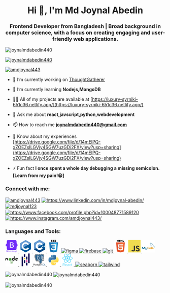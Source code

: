 <h1 align="center">Hi 👋, I'm Md Joynal Abedin</h1>
<h3 align="center">Frontend Developer from Bangladesh | Broad background in computer science, with a focus on creating engaging and user-friendly web applications.</h3>

<p align="left"> <img src="https://komarev.com/ghpvc/?username=joynalmdabedin440&label=Profile%20views&color=0e75b6&style=flat" alt="joynalmdabedin440" /> </p>

<p align="left"> <a href="https://github.com/joynalmdabedin440"><img src="https://github-profile-trophy.vercel.app/?username=joynalmdabedin440" alt="joynalmdabedin440" /></a> </p>

<p align="left"> <a href="https://twitter.com/amdjoynal443" target="blank"><img src="https://img.shields.io/twitter/follow/amdjoynal443?logo=twitter&style=for-the-badge" alt="amdjoynal443" /></a> </p>

- 🔭 I’m currently working on [ThoughtGatherer](https://github.com/joynalmdabedin440/ThoughtGatherer)

- 🌱 I’m currently learning **Nodejs,MongoDB**

- 👨‍💻 All of my projects are available at [https://luxury-syrniki-651c36.netlify.app/](https://luxury-syrniki-651c36.netlify.app/)

- 💬 Ask me about **react,javscript,python,webdevelopment**

- 📫 How to reach me **joynalmdabedin440@gmail.com**

- 📄 Know about my experiences [https://drive.google.com/file/d/14mElPQ-xZOEZsILGVjy4SGW7uzGDi2FX/view?usp=sharing](https://drive.google.com/file/d/14mElPQ-xZOEZsILGVjy4SGW7uzGDi2FX/view?usp=sharing)

- ⚡ Fun fact **I once spent a whole day debugging a missing semicolon. [Learn from my pain!😀]**

<h3 align="left">Connect with me:</h3>
<p align="left">
<a href="https://twitter.com/amdjoynal443" target="blank"><img align="center" src="https://raw.githubusercontent.com/rahuldkjain/github-profile-readme-generator/master/src/images/icons/Social/twitter.svg" alt="amdjoynal443" height="30" width="40" /></a>
<a href="https://www.linkedin.com/in/mdjoynal-abedin/" target="blank"><img align="center" src="https://raw.githubusercontent.com/rahuldkjain/github-profile-readme-generator/master/src/images/icons/Social/linked-in-alt.svg" alt="https://www.linkedin.com/in/mdjoynal-abedin/" height="30" width="40" /></a>
<a href="https://kaggle.com/mdjoynal123" target="blank"><img align="center" src="https://raw.githubusercontent.com/rahuldkjain/github-profile-readme-generator/master/src/images/icons/Social/kaggle.svg" alt="mdjoynal123" height="30" width="40" /></a>
<a href="https://www.facebook.com/profile.php?id=100048771589120" target="blank"><img align="center" src="https://raw.githubusercontent.com/rahuldkjain/github-profile-readme-generator/master/src/images/icons/Social/facebook.svg" alt="https://www.facebook.com/profile.php?id=100048771589120" height="30" width="40" /></a>
<a href="https://www.instagram.com/amdjoynal443/" target="blank"><img align="center" src="https://raw.githubusercontent.com/rahuldkjain/github-profile-readme-generator/master/src/images/icons/Social/instagram.svg" alt="https://www.instagram.com/amdjoynal443/" height="30" width="40" /></a>
</p>

<h3 align="left">Languages and Tools:</h3>
<p align="left"> <a href="https://getbootstrap.com" target="_blank" rel="noreferrer"> <img src="https://raw.githubusercontent.com/devicons/devicon/master/icons/bootstrap/bootstrap-plain-wordmark.svg" alt="bootstrap" width="40" height="40"/> </a> <a href="https://www.cprogramming.com/" target="_blank" rel="noreferrer"> <img src="https://raw.githubusercontent.com/devicons/devicon/master/icons/c/c-original.svg" alt="c" width="40" height="40"/> </a> <a href="https://www.w3schools.com/cpp/" target="_blank" rel="noreferrer"> <img src="https://raw.githubusercontent.com/devicons/devicon/master/icons/cplusplus/cplusplus-original.svg" alt="cplusplus" width="40" height="40"/> </a> <a href="https://www.w3schools.com/css/" target="_blank" rel="noreferrer"> <img src="https://raw.githubusercontent.com/devicons/devicon/master/icons/css3/css3-original-wordmark.svg" alt="css3" width="40" height="40"/> </a> <a href="https://www.figma.com/" target="_blank" rel="noreferrer"> <img src="https://www.vectorlogo.zone/logos/figma/figma-icon.svg" alt="figma" width="40" height="40"/> </a> <a href="https://firebase.google.com/" target="_blank" rel="noreferrer"> <img src="https://www.vectorlogo.zone/logos/firebase/firebase-icon.svg" alt="firebase" width="40" height="40"/> </a> <a href="https://git-scm.com/" target="_blank" rel="noreferrer"> <img src="https://www.vectorlogo.zone/logos/git-scm/git-scm-icon.svg" alt="git" width="40" height="40"/> </a> <a href="https://www.w3.org/html/" target="_blank" rel="noreferrer"> <img src="https://raw.githubusercontent.com/devicons/devicon/master/icons/html5/html5-original-wordmark.svg" alt="html5" width="40" height="40"/> </a> <a href="https://developer.mozilla.org/en-US/docs/Web/JavaScript" target="_blank" rel="noreferrer"> <img src="https://raw.githubusercontent.com/devicons/devicon/master/icons/javascript/javascript-original.svg" alt="javascript" width="40" height="40"/> </a> <a href="https://www.mysql.com/" target="_blank" rel="noreferrer"> <img src="https://raw.githubusercontent.com/devicons/devicon/master/icons/mysql/mysql-original-wordmark.svg" alt="mysql" width="40" height="40"/> </a> <a href="https://nodejs.org" target="_blank" rel="noreferrer"> <img src="https://raw.githubusercontent.com/devicons/devicon/master/icons/nodejs/nodejs-original-wordmark.svg" alt="nodejs" width="40" height="40"/> </a> <a href="https://pandas.pydata.org/" target="_blank" rel="noreferrer"> <img src="https://raw.githubusercontent.com/devicons/devicon/2ae2a900d2f041da66e950e4d48052658d850630/icons/pandas/pandas-original.svg" alt="pandas" width="40" height="40"/> </a> <a href="https://www.postgresql.org" target="_blank" rel="noreferrer"> <img src="https://raw.githubusercontent.com/devicons/devicon/master/icons/postgresql/postgresql-original-wordmark.svg" alt="postgresql" width="40" height="40"/> </a> <a href="https://www.python.org" target="_blank" rel="noreferrer"> <img src="https://raw.githubusercontent.com/devicons/devicon/master/icons/python/python-original.svg" alt="python" width="40" height="40"/> </a> <a href="https://reactjs.org/" target="_blank" rel="noreferrer"> <img src="https://raw.githubusercontent.com/devicons/devicon/master/icons/react/react-original-wordmark.svg" alt="react" width="40" height="40"/> </a> <a href="https://seaborn.pydata.org/" target="_blank" rel="noreferrer"> <img src="https://seaborn.pydata.org/_images/logo-mark-lightbg.svg" alt="seaborn" width="40" height="40"/> </a> <a href="https://tailwindcss.com/" target="_blank" rel="noreferrer"> <img src="https://www.vectorlogo.zone/logos/tailwindcss/tailwindcss-icon.svg" alt="tailwind" width="40" height="40"/> </a> </p>

<p><img align="left" src="https://github-readme-stats.vercel.app/api/top-langs?username=joynalmdabedin440&show_icons=true&locale=en&layout=compact" alt="joynalmdabedin440" /></p>

<p>&nbsp;<img align="center" src="https://github-readme-stats.vercel.app/api?username=joynalmdabedin440&show_icons=true&locale=en" alt="joynalmdabedin440" /></p>

<p><img align="center" src="https://github-readme-streak-stats.herokuapp.com/?user=joynalmdabedin440&" alt="joynalmdabedin440" /></p>
